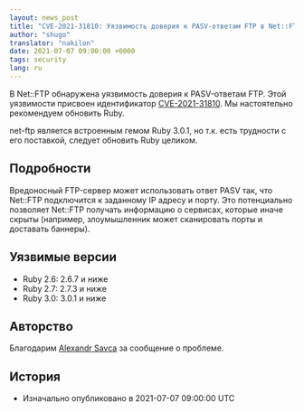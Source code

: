 ```yaml
---
layout: news_post
title: "CVE-2021-31810: Уязвимость доверия к PASV-ответам FTP в Net::FTP"
author: "shugo"
translator: "nakilon"
date: 2021-07-07 09:00:00 +0000
tags: security
lang: ru
---
```


В Net::FTP обнаружена уязвимость доверия к PASV-ответам FTP.
Этой уязвимости присвоен идентификатор [CVE-2021-31810](https://www.cve.org/CVERecord?id=CVE-2021-31810).
Мы настоятельно рекомендуем обновить Ruby.

net-ftp является встроенным гемом Ruby 3.0.1, но т.к. есть трудности с его поставкой, следует обновить Ruby целиком.

## Подробности

Вредоносный FTP-сервер может использовать ответ PASV так, что Net::FTP
подключится к заданному IP адресу и порту. Это потенциально
позволяет Net::FTP получать информацию о сервисах, которые иначе
скрыты (например, злоумышленник может сканировать порты и доставать баннеры).

## Уязвимые версии

* Ruby 2.6: 2.6.7 и ниже
* Ruby 2.7: 2.7.3 и ниже
* Ruby 3.0: 3.0.1 и ниже

## Авторство

Благодарим [Alexandr Savca](https://hackerone.com/sighook) за сообщение о проблеме.

## История

* Изначально опубликовано в 2021-07-07 09:00:00 UTC
